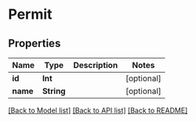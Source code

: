 # Permit

## Properties
Name | Type | Description | Notes
------------ | ------------- | ------------- | -------------
**id** | **Int** |  | [optional] 
**name** | **String** |  | [optional] 

[[Back to Model list]](../README.md#documentation-for-models) [[Back to API list]](../README.md#documentation-for-api-endpoints) [[Back to README]](../README.md)


